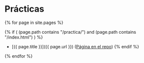 
# Prácticas

{% for page in site.pages %}

  {% if (
    (page.path contains "/practica/")
    and 
    (page.path contains "/index.html")
    )
  %}
* [{{ page.title }}]({{ page.url }}) ([Página en el repo]({{site.repo_apuntes}}/tree/master/{{page.path}}))
  {% endif %}

{% endfor %}
